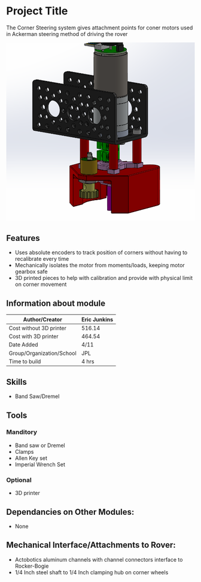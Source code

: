 # Project Title
The Corner Steering system gives attachment points for coner motors used in Ackerman steering method of driving the rover

![Corner steering pic](Latex%20Docs/Pictures/CornerSt%20Step%207.PNG)

## Features
  * Uses absolute encoders to track position of corners without having to recalibrate every time
  * Mechanically isolates the motor from moments/loads, keeping motor gearbox safe
  * 3D printed pieces to help with calibration and provide with physical limit on corner movement 

## Information about module

| Author/Creator            | Eric Junkins       |
| --------------            | -------            |
| Cost without 3D printer   | 516.14             |
| Cost with 3D printer      | 464.54             |
| Date Added                | 4/11               |
| Group/Organization/School | JPL                |
| Time to build             | 4 hrs              |

## Skills
  * Band Saw/Dremel

## Tools

### Manditory 
  * Band saw or Dremel
  * Clamps
  * Allen Key set
  * Imperial Wrench Set

### Optional 
  * 3D printer

## Dependancies on Other Modules:
  * None

## Mechanical Interface/Attachments to Rover:
  * Actobotics aluminum channels with channel connectors interface to Rocker-Bogie
  * 1/4 Inch steel shaft to 1/4 Inch clamping hub on corner wheels
